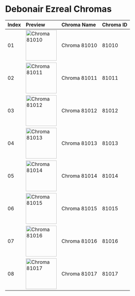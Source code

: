 # Debonair Ezreal Chromas

| Index | Preview | Chroma Name | Chroma ID |
|:---|:---|:---|:---|
| 01 | <img src='https://raw.communitydragon.org/latest/plugins/rcp-be-lol-game-data/global/default/v1/champion-chroma-images/81/81010.png' alt='Chroma 81010' width='100'> | Chroma 81010 | 81010 |
| 02 | <img src='https://raw.communitydragon.org/latest/plugins/rcp-be-lol-game-data/global/default/v1/champion-chroma-images/81/81011.png' alt='Chroma 81011' width='100'> | Chroma 81011 | 81011 |
| 03 | <img src='https://raw.communitydragon.org/latest/plugins/rcp-be-lol-game-data/global/default/v1/champion-chroma-images/81/81012.png' alt='Chroma 81012' width='100'> | Chroma 81012 | 81012 |
| 04 | <img src='https://raw.communitydragon.org/latest/plugins/rcp-be-lol-game-data/global/default/v1/champion-chroma-images/81/81013.png' alt='Chroma 81013' width='100'> | Chroma 81013 | 81013 |
| 05 | <img src='https://raw.communitydragon.org/latest/plugins/rcp-be-lol-game-data/global/default/v1/champion-chroma-images/81/81014.png' alt='Chroma 81014' width='100'> | Chroma 81014 | 81014 |
| 06 | <img src='https://raw.communitydragon.org/latest/plugins/rcp-be-lol-game-data/global/default/v1/champion-chroma-images/81/81015.png' alt='Chroma 81015' width='100'> | Chroma 81015 | 81015 |
| 07 | <img src='https://raw.communitydragon.org/latest/plugins/rcp-be-lol-game-data/global/default/v1/champion-chroma-images/81/81016.png' alt='Chroma 81016' width='100'> | Chroma 81016 | 81016 |
| 08 | <img src='https://raw.communitydragon.org/latest/plugins/rcp-be-lol-game-data/global/default/v1/champion-chroma-images/81/81017.png' alt='Chroma 81017' width='100'> | Chroma 81017 | 81017 |
